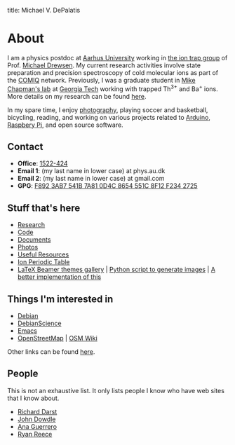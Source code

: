 title: Michael V. DePalatis

About
=====

I am a physics postdoc at [Aarhus University][AU] working in
[the ion trap group][group] of Prof. [Michael Drewsen][Drewsen]. My
current research activities involve state preparation and precision
spectroscopy of cold molecular ions as part of the [COMIQ][]
network. Previously, I was a graduate student in
[Mike Chapman's lab][ChapmanLab] at [Georgia Tech][GT] working with
trapped Th<sup>3+</sup> and Ba<sup>+</sup> ions. More details on my
research can be found [here](research.html).

[AU]: http://www.au.dk
[group]: http://phys.au.dk/forskning/forskningsomraader/amo/the-ion-trap-group/
[Drewsen]: http://pure.au.dk/portal/da/persons/id(871a704b-943d-4f99-b29d-07bea1bbab80).html
[COMIQ]: http://itn-comiq.eu/welcome-to-comiq/
[GT]: http://www.gatech.edu
[ChapmanLab]: http://chapmanlabs.gatech.edu

In my spare time, I enjoy [photography](photography.html), playing
soccer and basketball, bicycling, reading, and working on various
projects related to [Arduino][], [Raspbery Pi][RPi], and open source
software.

[Arduino]: http://arduino.cc/
[RPi]: http://www.raspberrypi.org/

Contact
-------

* **Office**: [1522-424][map]
* **Email 1**: (my last name in lower case) at phys.au.dk
* **Email 2**: (my last name in lower case) at gmail.com
* **GPG**: [F892 3AB7 541B 7A81 0D4C 8654 551C 8F12 F234 2725][gpg key]

[gpg key]: http://pgp.mit.edu:11371/pks/lookup?op=vindex&search=0x551C8F12F2342725>
[map]: http://www.au.dk/om/organisation/find-au/bygningskort/?b=1522

Stuff that's here
-----------------

* [Research](research.html)
* [Code](code.html)
* [Documents](docs.html)
* [Photos](photography.html)
* [Useful Resources](resources.html)
* [Ion Periodic Table][ionptable]
* [LaTeX Beamer themes gallery][beamer themes] | [Python script to generate
  images][beamer script] | [A better implementation of this][better beamer]

[ionptable]: http://mivade.github.io/ionptable/
[beamer themes]: beamerthemes/index.html
[beamer script]: beamerthemes/beamerthemes.py
[better beamer]: http://www.hartwork.org/beamer-theme-matrix/

Things I'm interested in
------------------------

* [Debian][]
* [DebianScience][]
* [Emacs][]
* [OpenStreetMap][OSM] | [OSM Wiki][]

Other links can be found [here](resources.html).

[Debian]: http://www.debian.org
[DebianScience]: http://wiki.debian.org/DebianScience/
[Emacs]: http://www.gnu.org/software/emacs/
[OSM]: http://www.openstreetmap.org
[OSM Wiki]: http://wiki.openstreetmap.org/wiki/Main_Page

People
------

This is not an exhaustive list. It only lists people I know who have
web sites that I know about.

* [Richard Darst][]
* [John Dowdle][]
* [Ana Guerrero][]
* [Ryan Reece][]

[Richard Darst]:  http://rkd.zgib.net/
[John Dowdle]: http://jrd.spinodal.org/
[Ana Guerrero]: http://ekaia.org/
[Ryan Reece]: http://www.hep.upenn.edu/~rreece/
